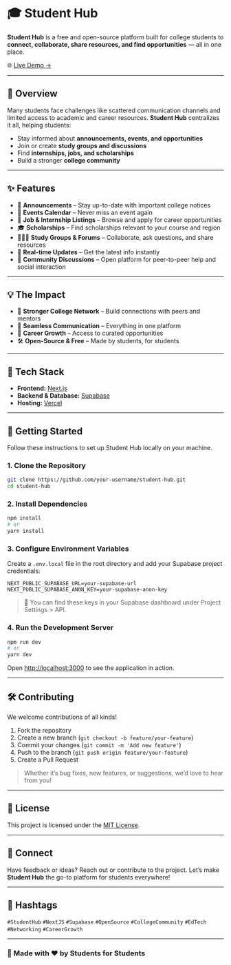# 🎓 Student Hub

**Student Hub** is a free and open-source platform built for college students to **connect, collaborate, share resources, and find opportunities** — all in one place.

🌐 [Live Demo →](https://student-hub-mp.vercel.app/)

---

## 📌 Overview

Many students face challenges like scattered communication channels and limited access to academic and career resources. **Student Hub** centralizes it all, helping students:

- Stay informed about **announcements, events, and opportunities**
- Join or create **study groups and discussions**
- Find **internships, jobs, and scholarships**
- Build a stronger **college community**

---

## ✨ Features

- 📢 **Announcements** – Stay up-to-date with important college notices  
- 📅 **Events Calendar** – Never miss an event again  
- 💼 **Job & Internship Listings** – Browse and apply for career opportunities  
- 🎓 **Scholarships** – Find scholarships relevant to your course and region  
- 🧑‍🤝‍🧑 **Study Groups & Forums** – Collaborate, ask questions, and share resources  
- 🔔 **Real-time Updates** – Get the latest info instantly  
- 💬 **Community Discussions** – Open platform for peer-to-peer help and social interaction

---

## 💡 The Impact

- 🧠 **Stronger College Network** – Build connections with peers and mentors  
- 💬 **Seamless Communication** – Everything in one platform  
- 🚀 **Career Growth** – Access to curated opportunities  
- 🛠️ **Open-Source & Free** – Made by students, for students  

---

## 🧰 Tech Stack

- **Frontend:** [Next.js](https://nextjs.org/)
- **Backend & Database:** [Supabase](https://supabase.io/)
- **Hosting:** [Vercel](https://vercel.com/)

---

## 🚀 Getting Started

Follow these instructions to set up Student Hub locally on your machine.

### 1. Clone the Repository

```bash
git clone https://github.com/your-username/student-hub.git
cd student-hub
```

### 2. Install Dependencies

```bash
npm install
# or
yarn install
```

### 3. Configure Environment Variables

Create a `.env.local` file in the root directory and add your Supabase project credentials:

```env
NEXT_PUBLIC_SUPABASE_URL=your-supabase-url
NEXT_PUBLIC_SUPABASE_ANON_KEY=your-supabase-anon-key
```

> 📝 You can find these keys in your Supabase dashboard under Project Settings > API.

### 4. Run the Development Server

```bash
npm run dev
# or
yarn dev
```

Open [http://localhost:3000](http://localhost:3000) to see the application in action.

---

## 🛠️ Contributing

We welcome contributions of all kinds!

1. Fork the repository
2. Create a new branch (`git checkout -b feature/your-feature`)
3. Commit your changes (`git commit -m 'Add new feature'`)
4. Push to the branch (`git push origin feature/your-feature`)
5. Create a Pull Request

> Whether it’s bug fixes, new features, or suggestions, we’d love to hear from you!

---

## 📄 License

This project is licensed under the [MIT License](LICENSE).

---

## 💬 Connect

Have feedback or ideas? Reach out or contribute to the project. Let’s make **Student Hub** the go-to platform for students everywhere!

---

## 📢 Hashtags

`#StudentHub` `#NextJS` `#Supabase` `#OpenSource` `#CollegeCommunity` `#EdTech` `#Networking` `#CareerGrowth`

---

### 🌟 Made with ❤️ by Students for Students
